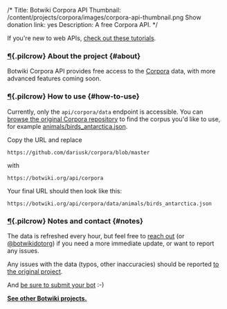 /*
Title: Botwiki Corpora API
Thumbnail: /content/projects/corpora/images/corpora-api-thumbnail.png
Show donation link: yes
Description: A free Corpora API.
*/

<div class="note"><p>If you're new to web APIs, <a href="/tutorials/general-programming/#web-apis">check out these tutorials</a>.</p></div>

### [¶](#about){.pilcrow} About the project {#about}

Botwiki Corpora API provides free access to the [Corpora](https://github.com/dariusk/corpora) data, with more advanced features coming soon.

### [¶](#how-to-use){.pilcrow} How to use {#how-to-use}

Currently, only the `api/corpora/data` endpoint is accessible. You can [browse the original Corpora repository](https://github.com/dariusk/corpora) to find the corpus you'd like to use, for example [animals/birds_antarctica.json](https://github.com/dariusk/corpora/blob/master/data/animals/birds_antarctica.json).

Copy the URL and replace

```
https://github.com/dariusk/corpora/blob/master
```

with


```
https://botwiki.org/api/corpora
```

Your final URL should then look like this:

```
https://botwiki.org/api/corpora/data/animals/birds_antarctica.json
```

### [¶](#notes){.pilcrow} Notes and contact {#notes}


The data is refreshed every hour, but feel free to [reach out](mailto:stefan@botwiki.org) (or [@botwikidotorg](https://twitter.com/botwikidotorg)) if you need a more immediate update, or want to report any issues.


Any issues with the data (typos, other inaccuracies) should be reported [to the original project](https://github.com/dariusk/corpora).

And [be sure to submit your bot](https://botwiki.org/submit-your-bot) :-)

[**See other Botwiki projects.**](/projects/)
